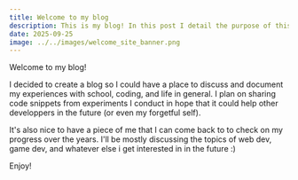 ```yaml
---
title: Welcome to my blog
description: This is my blog! In this post I detail the purpose of this website as well as my process to create it :)
date: 2025-09-25
image: ../../images/welcome_site_banner.png
---
```


Welcome to my blog!

I decided to create a blog so I could have a place to discuss and document my experiences with school, coding, and life in general.
I plan on sharing code snippets from experiments I conduct in hope that it could help other developpers in the future (or even my forgetful self).

It's also nice to have a piece of me that I can come back to to check on my progress over the years. I'll be mostly discussing the topics of web dev, game dev, and whatever else i get interested in in the future :)

Enjoy!